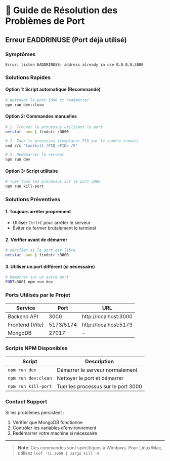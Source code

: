 # 🐛 Guide de Résolution des Problèmes de Port

## Erreur EADDRINUSE (Port déjà utilisé)

### Symptômes

```
Error: listen EADDRINUSE: address already in use 0.0.0.0:3000
```

### Solutions Rapides

#### Option 1: Script automatique (Recommandé)

```bash
# Nettoyer le port 3000 et redémarrer
npm run dev:clean
```

#### Option 2: Commandes manuelles

```bash
# 1. Trouver le processus utilisant le port
netstat -ano | findstr :3000

# 2. Tuer le processus (remplacer PID par le numéro trouvé)
cmd //c "taskkill /PID <PID> /F"

# 3. Redémarrer le serveur
npm run dev
```

#### Option 3: Script utilitaire

```bash
# Tuer tous les processus sur le port 3000
npm run kill-port
```

### Solutions Préventives

#### 1. Toujours arrêter proprement

- Utiliser `Ctrl+C` pour arrêter le serveur
- Éviter de fermer brutalement le terminal

#### 2. Vérifier avant de démarrer

```bash
# Vérifier si le port est libre
netstat -ano | findstr :3000
```

#### 3. Utiliser un port différent (si nécessaire)

```bash
# Démarrer sur un autre port
PORT=3001 npm run dev
```

### Ports Utilisés par le Projet

| Service         | Port      | URL                   |
| --------------- | --------- | --------------------- |
| Backend API     | 3000      | http://localhost:3000 |
| Frontend (Vite) | 5173/5174 | http://localhost:5173 |
| MongoDB         | 27017     | -                     |

### Scripts NPM Disponibles

| Script              | Description                         |
| ------------------- | ----------------------------------- |
| `npm run dev`       | Démarrer le serveur normalement     |
| `npm run dev:clean` | Nettoyer le port et démarrer        |
| `npm run kill-port` | Tuer les processus sur le port 3000 |

### Contact Support

Si les problèmes persistent :

1. Vérifier que MongoDB fonctionne
2. Contrôler les variables d'environnement
3. Redémarrer votre machine si nécessaire

---

> **Note**: Ces commandes sont spécifiques à Windows. Pour Linux/Mac, utilisez `lsof -ti:3000 | xargs kill -9`
